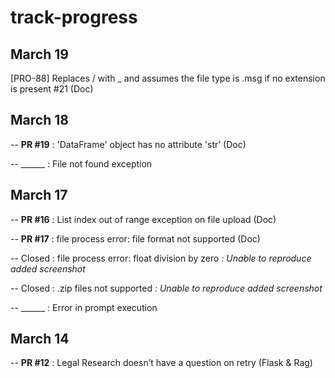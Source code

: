 # track-progress

## March 19

[PRO-88] Replaces / with _ and assumes the file type is .msg if no extension is present #21 (Doc)

## March 18

-- **PR #19** : 'DataFrame' object has no attribute 'str’ (Doc)

-- ______ : File not found exception

## March 17

-- **PR #16** : List index out of range exception on file upload (Doc)

-- **PR #17** : file process error: file format not supported (Doc)

-- Closed : file process error: float division by zero _: Unable to reproduce added screenshot_

-- Closed : .zip files not supported _: Unable to reproduce added screenshot_

-- ______ : Error in prompt execution

## March 14

-- **PR #12** : Legal Research doesn’t have a question on retry (Flask & Rag)
